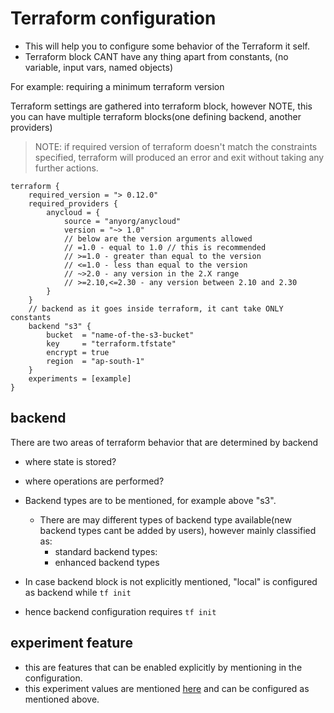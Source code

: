 # Terraform configuration

- This will help you to configure some behavior of the Terraform it self.
- Terraform block CANT have any thing apart from constants, (no variable, input vars, named objects)

For example: requiring a minimum terraform version

Terraform settings are gathered into terraform block, however NOTE, this you can have multiple terraform blocks(one defining backend, another providers)

>NOTE: if required version of terraform doesn't match the constraints specified, terraform will produced an error and exit without taking any further actions.

```hcl
terraform {
    required_version = "> 0.12.0"
    required_providers {
        anycloud = {
            source = "anyorg/anycloud"
            version = "~> 1.0"
            // below are the version arguments allowed
            // =1.0 - equal to 1.0 // this is recommended
            // >=1.0 - greater than equal to the version
            // <=1.0 - less than equal to the version
            // ~>2.0 - any version in the 2.X range
            // >=2.10,<=2.30 - any version between 2.10 and 2.30
        }
    }
    // backend as it goes inside terraform, it cant take ONLY constants
    backend "s3" {
        bucket  = "name-of-the-s3-bucket"
        key     = "terraform.tfstate"
        encrypt = true
        region  = "ap-south-1"
    }
    experiments = [example]
}
```

## backend

There are two areas of terraform behavior that are determined by backend

- where state is stored?
- where operations are performed?

- Backend types are to be mentioned, for example above "s3".
  - There are may different types of backend type available(new backend types cant be added by users), however mainly classified as:
    - standard backend types:
    - enhanced backend types
- In case backend block is not explicitly mentioned, "local" is configured as backend while `tf init`
- hence backend configuration requires `tf init`

## experiment feature

- this are features that can be enabled explicitly by mentioning in the configuration.
- this experiment values are mentioned [here](https://github.com/hashicorp/terraform/blob/main/CHANGELOG.md) and can be configured as mentioned above.

